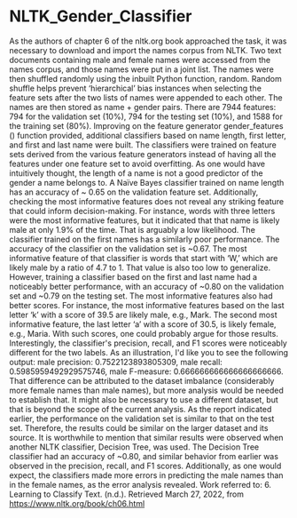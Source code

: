 # NLTK_Gender_Classifier

As the authors of chapter 6 of the nltk.org book approached the task, it was necessary to download and import the names corpus from NLTK. Two text documents containing male and female names were accessed from the names corpus, and those names were put in a joint list. The names were then shuffled randomly using the inbuilt Python function, random. Random shuffle helps prevent ‘hierarchical’ bias instances when selecting the feature sets after the two lists of names were appended to each other. The names are then stored as name + gender pairs. There are 7944 features: 794 for the validation set (10%), 794 for the testing set (10%), and 1588 for the training set (80%).
Improving on the feature generator gender_features () function provided, additional classifiers based on name length, first letter, and first and last name were built. The classifiers were trained on feature sets derived from the various feature generators instead of having all the features under one feature set to avoid overfitting. 
As one would have intuitively thought, the length of a name is not a good predictor of the gender a name belongs to. A Naïve Bayes classifier trained on name length has an accuracy of ~ 0.65 on the validation feature set. Additionally, checking the most informative features does not reveal any striking feature that could inform decision-making. For instance, words with three letters were the most informative features, but it indicated that that name is likely male at only 1.9% of the time. That is arguably a low likelihood. The classifier trained on the first names has a similarly poor performance. The accuracy of the classifier on the validation set is ~0.67. The most informative feature of that classifier is words that start with ‘W,’ which are likely male by a ratio of 4.7 to 1. That value is also too low to generalize. However, training a classifier based on the first and last name had a noticeably better performance, with an accuracy of ~0.80 on the validation set and ~0.79 on the testing set. The most informative features also had better scores. For instance, the most informative features based on the last letter ‘k’ with a score of 39.5 are likely male, e.g., Mark. The second most informative feature, the last letter ‘a’ with a score of 30.5, is likely female, e.g., Maria. With such scores, one could probably argue for those results. 
Interestingly, the classifier's precision, recall, and F1 scores were noticeably different for the two labels. As an illustration, I'd like you to see the following output: male precision: 0.7522123893805309, male recall: 0.5985959492929575746, male F-measure: 0.666666666666666666666. That difference can be attributed to the dataset imbalance (considerably more female names than male names), but more analysis would be needed to establish that. It might also be necessary to use a different dataset, but that is beyond the scope of the current analysis. As the report indicated earlier, the performance on the validation set is similar to that on the test set. Therefore, the results could be similar on the larger dataset and its source.
It is worthwhile to mention that similar results were observed when another NLTK classifier, Decision Tree, was used. The Decision Tree classifier had an accuracy of ~0.80, and similar behavior from earlier was observed in the precision, recall, and F1 scores. 
Additionally, as one would expect, the classifiers made more errors in predicting the male names than in the female names, as the error analysis revealed. 
Work referred to: 
6. Learning to Classify Text. (n.d.). Retrieved March 27, 2022, from https://www.nltk.org/book/ch06.html

